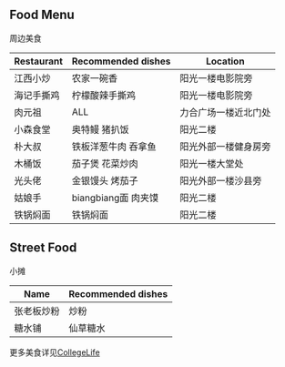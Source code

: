 ## Food Menu
周边美食

| Restaurant | Recommended dishes | Location |
| ---------- | ------------------ | -------- |
| 江西小炒  |  农家一碗香 | 阳光一楼电影院旁 |
| 海记手撕鸡 | 柠檬酸辣手撕鸡 | 阳光一楼电影院旁 |
| 肉元祖 | ALL | 力合广场一楼近北门处 |
| 小森食堂 | 奥特鳗 猪扒饭 | 阳光二楼 |
| 朴大叔 | 铁板洋葱牛肉 吞拿鱼 | 阳光外部一楼健身房旁 |
| 木桶饭 | 茄子煲 花菜炒肉 | 阳光一楼大堂处 |
| 光头佬 | 金银馒头 烤茄子 | 阳光外部一楼沙县旁 |
| 姑娘手 | biangbiang面 肉夹馍 | 阳光二楼 |
| 铁锅焖面 | 铁锅焖面 | 阳光二楼 |

## Street Food
小摊

| Name | Recommended dishes |
| ---------- | ------------------ |
| 张老板炒粉 | 炒粉 |
| 糖水铺 | 仙草糖水 |

更多美食详见[CollegeLife](./CollegeLife.md)
